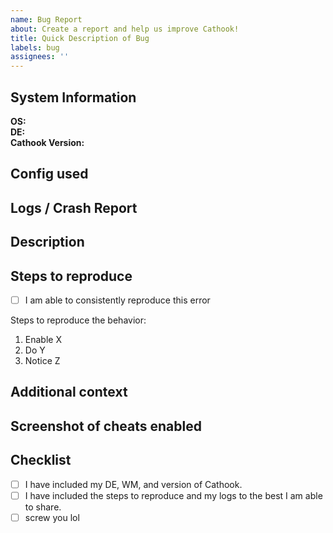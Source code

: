 ```yaml
---
name: Bug Report
about: Create a report and help us improve Cathook!
title: Quick Description of Bug
labels: bug
assignees: ''
---
```


## System Information
**OS:**  
**DE:**  
**Cathook Version:**  

## Config used
<!-- Add the .conf file you were using from /opt/cathook/data/configs/. -->
<!-- Drag and drop the file here. -->
<!-- You can delete this line if you don't have any crash reports to give. -->


## Logs / Crash Report  
<!-- Add logs from /tmp/. if it crashes, paste symbolize-crash-log here. -->
<!-- Drag and drop the file here. -->
<!-- You can delete this line if you don't have any crash reports to give. -->

## Description  
<!-- Please provide a clear and concise description of what the bug is. -->

## Steps to reproduce  
- [ ] I am able to consistently reproduce this error
<!-- If you can consistently get this error, let us know how! If we can reproduce it, we can fix it. If we can't, then we're just shooting in the dark on whether or not we've fixed it! -->

Steps to reproduce the behavior:  
<!-- Example only, please delete these steps and enter your own. -->
1. Enable X
2. Do Y
3. Notice Z

## Additional context 
<!-- Is there anything specific else that we should know that could help us find/fix this bug? -->

## Screenshot of cheats enabled  
<!-- Even if you don't think it could effect what happened, sometimes some cheats may break others. We don't know! We may never know, if you don't show us what cheats are enabled. -->


## Checklist  
- [ ] I have included my DE, WM, and version of Cathook.
- [ ] I have included the steps to reproduce and my logs to the best I am able to share.
- [ ] screw you lol 
